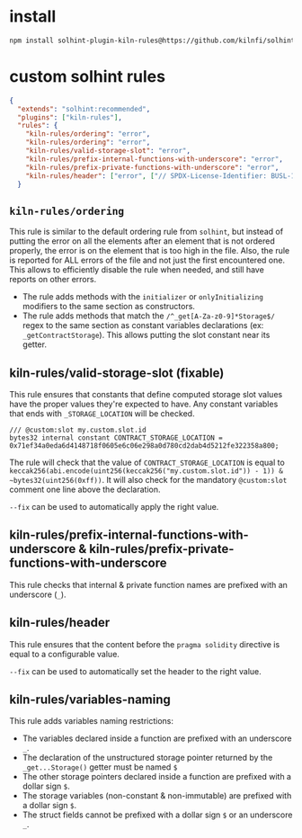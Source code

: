 # install

```sh
npm install solhint-plugin-kiln-rules@https://github.com/kilnfi/solhint-rules
```

# custom solhint rules

```json
{
  "extends": "solhint:recommended",
  "plugins": ["kiln-rules"],
  "rules": {
    "kiln-rules/ordering": "error",
    "kiln-rules/ordering": "error",
    "kiln-rules/valid-storage-slot": "error",
    "kiln-rules/prefix-internal-functions-with-underscore": "error",
    "kiln-rules/prefix-private-functions-with-underscore": "error",
    "kiln-rules/header": ["error", ["// SPDX-License-Identifier: BUSL-1.1"]]
  }

```

## `kiln-rules/ordering`

This rule is similar to the default ordering rule from `solhint`, but instead of putting the error on all the elements after an element that is not ordered properly, the error is on the element that is too high in the file. Also, the rule is reported for ALL errors of the file and not just the first encountered one. This allows to efficiently disable the rule when needed, and still have reports on other errors.

- The rule adds methods with the `initializer` or `onlyInitializing` modifiers to the same section as constructors.
- The rule adds methods that match the `/^_get[A-Za-z0-9]*Storage$/` regex to the same section as constant variables declarations (ex: `_getContractStorage`). This allows putting the slot constant near its getter.

## kiln-rules/valid-storage-slot (fixable)

This rule ensures that constants that define computed storage slot values have the proper values they're expected to have. Any constant variables that ends with `_STORAGE_LOCATION` will be checked.

```
/// @custom:slot my.custom.slot.id
bytes32 internal constant CONTRACT_STORAGE_LOCATION = 0x71ef34a0eda6d4148718f0605e6c06e298a0d780cd2dab4d5212fe322358a800;
```

The rule will check that the value of `CONTRACT_STORAGE_LOCATION` is equal to `keccak256(abi.encode(uint256(keccak256("my.custom.slot.id")) - 1)) & ~bytes32(uint256(0xff))`. It will also check for the mandatory `@custom:slot` comment one line above the declaration.

`--fix` can be used to automatically apply the right value.

## kiln-rules/prefix-internal-functions-with-underscore & kiln-rules/prefix-private-functions-with-underscore

This rule checks that internal & private function names are prefixed with an underscore (`_`).

## kiln-rules/header

This rule ensures that the content before the `pragma solidity` directive is equal to a configurable value.

`--fix` can be used to automatically set the header to the right value.

## kiln-rules/variables-naming

This rule adds variables naming restrictions:

- The variables declared inside a function are prefixed with an underscore `_`.
- The declaration of the unstructured storage pointer returned by the `_get...Storage()` getter must be named `$`
- The other storage pointers declared inside a function are prefixed with a dollar sign `$`.
- The storage variables (non-constant & non-immutable) are prefixed with a dollar sign `$`.
- The struct fields cannot be prefixed with a dollar sign `$` or an underscore `_`.

